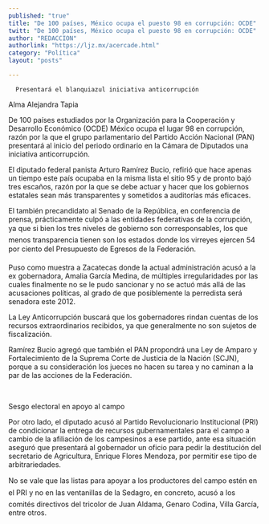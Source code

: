 ```yaml
---
published: "true"
title: "De 100 países, México ocupa el puesto 98 en corrupción: OCDE"
twitt: "De 100 países, México ocupa el puesto 98 en corrupción: OCDE"
author: "REDACCION"
authorlink: "https://ljz.mx/acercade.html"
category: "Política"
layout: "posts"

---
```



  
    
      Presentará el blanquiazul iniciativa anticorrupción
    
  



  Alma Alejandra Tapia



  De 100 países estudiados por la Organización para la Cooperación y Desarrollo Económico (OCDE) México ocupa el lugar 98 en corrupción, razón por la que el grupo parlamentario del Partido Acción Nacional (PAN) presentará al inicio del periodo ordinario en la Cámara de Diputados una iniciativa anticorrupción.



  El diputado federal panista Arturo Ramírez Bucio, refirió que hace apenas un tiempo este país ocupaba en la misma lista el sitio 95 y de pronto bajó tres escaños, razón por la que se debe actuar y hacer que los gobiernos estatales sean más transparentes y sometidos a auditorías más eficaces.



  El también precandidato al Senado de la República, en conferencia de prensa, prácticamente culpó a las entidades federativas de la corrupción, ya que si bien los tres niveles de gobierno son corresponsables, los que menos transparencia tienen son los estados donde los virreyes ejercen 54 por ciento del Presupuesto de Egresos de la Federación.



  Puso como muestra a Zacatecas donde la actual administración acusó a la ex gobernadora, Amalia García Medina, de múltiples irregularidades por las cuales finalmente no se le pudo sancionar y no se actuó más allá de las acusaciones políticas, al grado de que posiblemente la perredista será senadora este 2012.



  La Ley Anticorrupción buscará que los gobernadores rindan cuentas de los recursos extraordinarios recibidos, ya que generalmente no son sujetos de fiscalización.



  Ramírez Bucio agregó que también el PAN propondrá una Ley de Amparo y Fortalecimiento de la Suprema Corte de Justicia de la Nación (SCJN), porque a su consideración los jueces no hacen su tarea y no caminan a la par de las acciones de la Federación.



   



  Sesgo electoral en apoyo al campo



  Por otro lado, el diputado acusó al Partido Revolucionario Institucional (PRI) de condicionar la entrega de recursos gubernamentales para el campo a cambio de la afiliación de los campesinos a ese partido, ante esa situación aseguró que presentará al gobernador un oficio para pedir la destitución del secretario de Agricultura, Enrique Flores Mendoza, por permitir ese tipo de arbitrariedades.



  No se vale que las listas para apoyar a los productores del campo estén en el PRI y no en las ventanillas de la Sedagro, en concreto, acusó a los comités directivos del tricolor de Juan Aldama, Genaro Codina, Villa García, entre otros.


